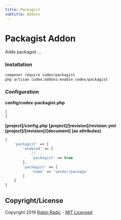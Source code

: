 ```yaml
---
title: Packagist
subtitle: Addons
---
```


# Packagist Addon

Adds packagist ...


### Installation
```bash
composer require codex/packagist
php artisan codex:addons:enable codex/packagist
```


### Configuration
**config/codex-packagist.php**
```php
[
]
```

**[project]/config.php**
**[project]/[revision]/revision.yml**
**[project]/[revision]/[document] (as attributes)**
```php
[
    'packagist' => [
        'enabled' => [
            // ...
            'packagist' => true
        ],
        'packagist' => [
            'name' => 'vendor/package'
        ]
    ]
]
```

<!--*codex:hide*-->
## Copyright/License
Copyright 2019 [Robin Radic](https://github.com/RobinRadic) - [MIT Licensed](LICENSE.md)
<!--*codex:/hide*-->
